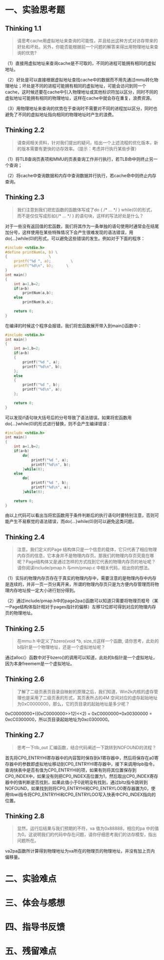 # 一、实验思考题

## Thinking 1.1

> 请思考cache用虚拟地址来查询的可能性，并且给出这种方式对访存带来的好处和坏处。另外，你能否能根据前一个问题的解答来得出用物理地址来查询的优势?
>

（1）直接用虚拟地址来查询cache是不可取的，不同的进程可能拥有相同的虚拟地址。

（2）好处是可以直接根据虚拟地址查找cache中的数据而不用先通过mmu转化物理地址；坏处是不同的进程可能拥有相同的虚拟地址，可能会访问到同一个cache，这时候还要在cache中引入物理地址或其他标识符加以区分，同时不同的虚拟地址可能拥有相同的物理地址，这样在cache中就会存在重复，浪费资源。

（3）用物理地址来查询的优势在于查询时不需要对不同的进程加以区分，同时也避免了不同的虚拟地址指向相同的物理地址时产生的浪费。

## Thinking 2.2

> 请查阅相关资料，针对我们提出的疑问，给出一个上述流程的优化版本，新的版本需要有更快的访存效率。（提示：考虑并行执行某些步骤）
>

（1）将TLB查询页表项和MMU的页表查询工作并行执行，若TLB命中则终止另一个查询；

（2）将cache中查询数据和内存中查询数据并行执行，若cache命中则终止内存查询。

## Thinking 2.3

> 我们注意到我们把宏函数的函数体写成了do { /* ... \*/ } while(0)的形式，而不是仅仅写成形如{/* ... */ } 的语句块，这样的写法好处是什么？
>

对于一些没有返回值的宏函数，我们将其作为一条单独的语句使用时通常会在结尾加分号，这样使用在某些特殊情况下会产生很难发现的语法错误，用do{...}while(0)的形式，可以避免这些错误的发生。例如对于下面的程序：

```c
#include <stdio.h>
#define printNum(a, b) \
{                   \
    printf("%d ", a);         \
    printf("%d\n", b);      \
}
int main()
{
    int a=1,b=2;
    if(a<b)
        printNum(a,b);
    else
        printNum(b,a);
    
	return 0;
}
```

在编译的时候这个程序会报错，我们将宏函数展开带入到main()函数中：

```c
#include <stdio.h>
int main()
{
    int a=1,b=2;
    if(a<b)
	{                   
    	printf("%d ", a);         
    	printf("%d\n", b);      
	};
    else
    {                   
    	printf("%d ", b);         
    	printf("%d\n", a);      
	};
    
	return 0;
}
```

 可以发现if语句块大括号后的分号导致了语法错误。如果将宏函数用do{...}while(0)的形式进行替换，则不会产生编译错误：

```c
#include <stdio.h>
int main()
{
    int a=1,b=2;
    if(a<b)
		do{                   
    		printf("%d ", a);         
    		printf("%d\n", b);      
		}while(0);
    else
    	do{  
    		printf("%d ", b);         
    		printf("%d\n", a);      
		}while(0);
    
	return 0;
}
```

 由以上代码可以看出当将宏函数用于条件判断后的执行语句时要特别注意，否则可能产生不易察觉的语法错误，而do{...}while(0)则可以避免这类问题。

## Thinking 2.4

>  注意，我们定义的Page 结构体只是一个信息的载体，它只代表了相应物理内存页的信息，它本身并不是物理内存页。那我们的物理内存页究竟在哪呢？Page结构体又是通过怎样的方式找到它代表的物理内存页的地址呢？请你阅读include/pmap.h 与mm/pmap.c 中相关代码，给出你的想法。
>

（1）实际的物理内存页存在于真实的物理内存中，需要注意的是物理内存中内存是连续的，并非一页一页分离开来，所谓的物理内存页只是为方便内存管理而将物理内存地址按一定大小进行划分得到。

（2）通过include/pmap.h中的page2pa()函数可以知道只需要将物理页框号（某一Page结构体指针相对于pages指针的偏移）左移12位即可得到对应的物理内存页的物理地址。

## Thinking 2.5 

> 在mmu.h 中定义了bzero(void *b, size_t)这样一个函数, 请你思考，此处的b指针是一个物理地址，还是一个虚拟地址呢？
>

通过alloc(）函数中对于bzero()的调用可以知道，此处的b指针是一个虚拟地址，因为本身freemem是一个虚拟地址。

## Thinking 2.6

> 了解了二级页表页目录自映射的原理之后，我们知道，Win2k内核的虚存管理也是采用了二级页表的形式，其页表所占的4M 空间对应的虚存起始地址为0xC0000000，那么，它的页目录的起始地址是多少呢？
>

0xC0000000+((0xC0000000>>12)<<2) = 0xC0000000+0x00300000 = 0xcC0300000，所以页目录起始地址为0xc0300000。

## Thinking 2.7

> 思考一下tlb_out 汇编函数，结合代码阐述一下跳转到NOFOUND的流程？
>

首先将CP0_ENTRYHI寄存器中的内容暂时保存到k1寄存器中，然后将保存在a0寄存器中的参数即虚拟地址移动到CP0_ENTRYHI寄存器中，接下来调用tlpb指令，查询快表中是否有值为CP0_ENTRYHI的项，如果有则将其位置保存到CP0_INDEX中，如果没有则把CP0_INDEX高位置为1，然后取出CP0_INDEX寄存器中的值判断是否找到，如果此值小于0说明没有找到，通过bltz指令跳转到NOFOUND，如果找到则将CP0_ENTRYHI和CP0_ENTRYLO0寄存器置为0，使用tlbwi指令将CP0_ENTRYHI和CP0_ENTRYLOO写入快表中CP0_INDEX指向的位置。

## Thinking 2.8

> 显然，运行后结果与我们预期的不符，va 值为0x88888，相应的pa
> 中的值为0。这说明我们的代码中存在问题，请你仔细思考我们的访存模型，指出
> 问题所在。

va2pa函数所计算得到物理地址为va所在的物理页的物理地址，并没有加上页内偏移量。

# 二、实验难点

# 三、体会与感想

# 四、指导书反馈

# 五、残留难点



 